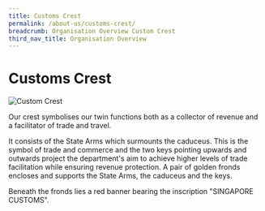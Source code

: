 ```yaml
---
title: Customs Crest
permalink: /about-us/customs-crest/
breadcrumb: Organisation Overview Custom Crest
third_nav_title: Organisation Overview
---
```


# Customs Crest

![Custom Crest](/images/about-us/customs_crest.gif)

Our crest symbolises our twin functions both as a collector of revenue and a facilitator of trade and travel.

It consists of the State Arms which surmounts the caduceus. This is the symbol of trade and commerce and the two keys pointing upwards and outwards project the department's aim to achieve higher levels of trade facilitation while ensuring revenue protection. A pair of golden fronds encloses and supports the State Arms, the caduceus and the keys.

Beneath the fronds lies a red banner bearing the inscription "SINGAPORE CUSTOMS".

